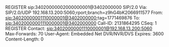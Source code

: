 REGISTER sip:34020000002000000001@3402000000 SIP/2.0
Via: SIP/2.0/UDP 192.168.13.200:5060;rport;branch=z9hG4bK2066911577
From: <sip:34020000001110000001@3402000000>;tag=1771469876
To: <sip:34020000001110000001@3402000000>
Call-ID: 2131864295
CSeq: 1 REGISTER
Contact: <sip:34020000001110000001@192.168.13.200:5060>
Max-Forwards: 70
User-Agent: Embedded Net DVR/NVR/DVS
Expires: 3600
Content-Length: 0
